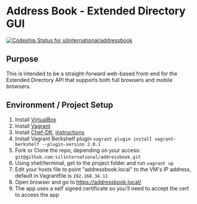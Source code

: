 # Address Book - Extended Directory GUI #
[ ![Codeship Status for silinternational/addressbook](https://codeship.io/projects/1c70f900-0529-0132-a8fd-2613281a1d2c/status)](https://codeship.io/projects/30816)

## Purpose ##
This is intended to be a straight-forward web-based front-end for the Extended 
Directory API that supports both full browsers and mobile browsers.

## Environment / Project Setup ##
1. Install [VirtualBox](http://www.virtualbox.org/wiki/Downloads)
2. Install [Vagrant](http://downloads.vagrantup.com/)
3. Install [Chef-DK](http://getchef.com/downloads/chef-dk), [instructions](http://docs.opscode.com/install_dk.html)
4. Install Vagrant Berkshelf plugin ```vagrant plugin install vagrant-berkshelf --plugin-version 2.0.1```
5. Fork or Clone the repo, depending on your access:
   ```git@github.com:silinternational/addressbook.git```
6. Using shell/terminal, get to the project folder and run ```vagrant up```
7. Edit your hosts file to point "addressbook.local" to the VM's IP address, default in Vagrantfile is ```192.168.34.11```
8. Open browser and go to <https://addressbook.local/>
9. The app uses a self signed certificate so you'll need to accept the cert to access the app
